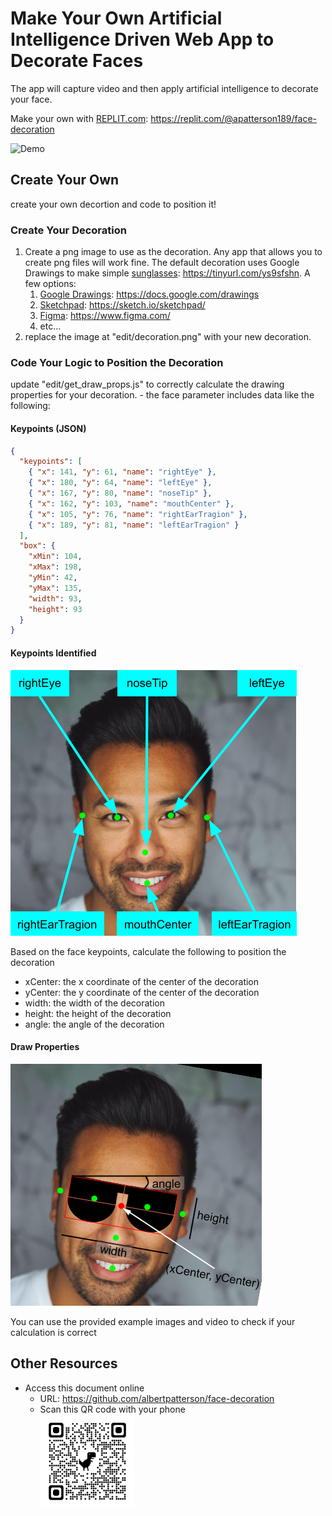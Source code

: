 # Make Your Own Artificial Intelligence Driven Web App to Decorate Faces

The app will capture video and then apply artificial intelligence to decorate your face.

Make your own with [REPLIT.com](https://replit.com/@apatterson189/face-decoration): https://replit.com/@apatterson189/face-decoration

![Demo](./doc/demo.gif 'Demo')

## Create Your Own

create your own decortion and code to position it!

### Create Your Decoration

1. Create a png image to use as the decoration. Any app that allows you to create png files will work fine. The default decoration uses Google Drawings to make simple [sunglasses](https://tinyurl.com/ys9sfshn): https://tinyurl.com/ys9sfshn. A few options:
   1. [Google Drawings](https://docs.google.com/drawings): https://docs.google.com/drawings
   1. [Sketchpad](https://sketch.io/sketchpad/): https://sketch.io/sketchpad/
   1. [Figma](https://www.figma.com/): https://www.figma.com/
   1. etc...
1. replace the image at "edit/decoration.png" with your new decoration.

### Code Your Logic to Position the Decoration

update "edit/get_draw_props.js" to correctly calculate the drawing properties for your decoration. - the face parameter includes data like the following:

#### Keypoints (JSON)

```json
{
  "keypoints": [
    { "x": 141, "y": 61, "name": "rightEye" },
    { "x": 180, "y": 64, "name": "leftEye" },
    { "x": 167, "y": 80, "name": "noseTip" },
    { "x": 162, "y": 103, "name": "mouthCenter" },
    { "x": 105, "y": 76, "name": "rightEarTragion" },
    { "x": 189, "y": 81, "name": "leftEarTragion" }
  ],
  "box": {
    "xMin": 104,
    "xMax": 198,
    "yMin": 42,
    "yMax": 135,
    "width": 93,
    "height": 93
  }
}
```

#### Keypoints Identified

![Face Key Points](./doc/faceKeyPoints.png 'Face key points')

Based on the face keypoints, calculate the following to position the decoration

- xCenter: the x coordinate of the center of the decoration
- yCenter: the y coordinate of the center of the decoration
- width: the width of the decoration
- height: the height of the decoration
- angle: the angle of the decoration

#### Draw Properties

![Draw Props](./doc/drawProps.png 'Draw Props')

You can use the provided example images and video to check if your calculation is correct

## Other Resources

- Access this document online
  - URL: https://github.com/albertpatterson/face-decoration
  - Scan this QR code with your phone<br><img src="./doc/qrcode.png" height="150px" width="150px" alt="QR code">
